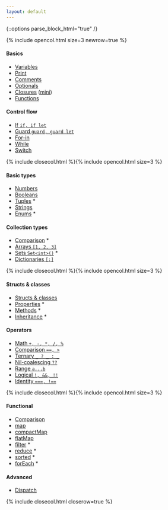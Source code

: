 ```yaml
---
layout: default
---
```

{::options parse_block_html="true" /}

{% include opencol.html size=3 newrow=true %}

#### Basics

* [Variables](/variables)
* [Print](/print)
* [Comments](/comments)
* [Optionals](/optionals)
* [Closures](/closures) ([mini](/closures-mini))
* [Functions](/functions)

#### Control flow

* [If `if, if let`](/if)
* [Guard `guard, guard let`](/guard)
* [For-in](/for-in)
* [While](/while)
* [Switch](/switch)

{% include closecol.html %}{% include opencol.html size=3 %}

#### Basic types

* [Numbers](/numbers)
* [Booleans](/booleans)
* [Tuples](/tuples) *
* [Strings](/strings)
* [Enums](/enums) *

#### Collection types

* [Comparison](/collection-types-comparison) *
* [Arrays `[1, 2, 3]`](/arrays)
* [Sets `Set<int>()`](/sets) *
* [Dictionaries `[:]`](/dictionaries)

{% include closecol.html %}{% include opencol.html size=3 %}

#### Structs & classes

* [Structs & classes](/structs-and-classes)
* [Properties](/properties) *
* [Methods](/methods) *
* [Inheritance](/inheritance) *

#### Operators

* [Math `+, -, *, /, %`](/math)
* [Comparison `==, >`](/comparison)
* [Ternary `_ ? _ : _`](/ternary)
* [Nil-coalescing `??`](/nil-coalescing)
* [Range `a...b`](/range)
* [Logical `!, &&, !!`](/logical)
* [Identity `===, !==`](/identity)

{% include closecol.html %}{% include opencol.html size=3 %}

#### Functional

* [Comparison](/functional-methods-comparison)
* [map](/map)
* [compactMap](/compactmap)
* [flatMap](/flatmap)
* [filter](/filter) *
* [reduce](/reduce) *
* [sorted](/sorted) *
* [forEach](/foreach) *

#### Advanced

<!-- * [Errors](/errors) * -->
* [Dispatch](/dispatch)
<!-- * [Extensions](/extensions) * -->
<!-- * [Protocols](/protocols) * -->
<!-- * [Generics](/generics) * -->
<!-- * [Access control](/access-control) * -->

{% include closecol.html closerow=true %}